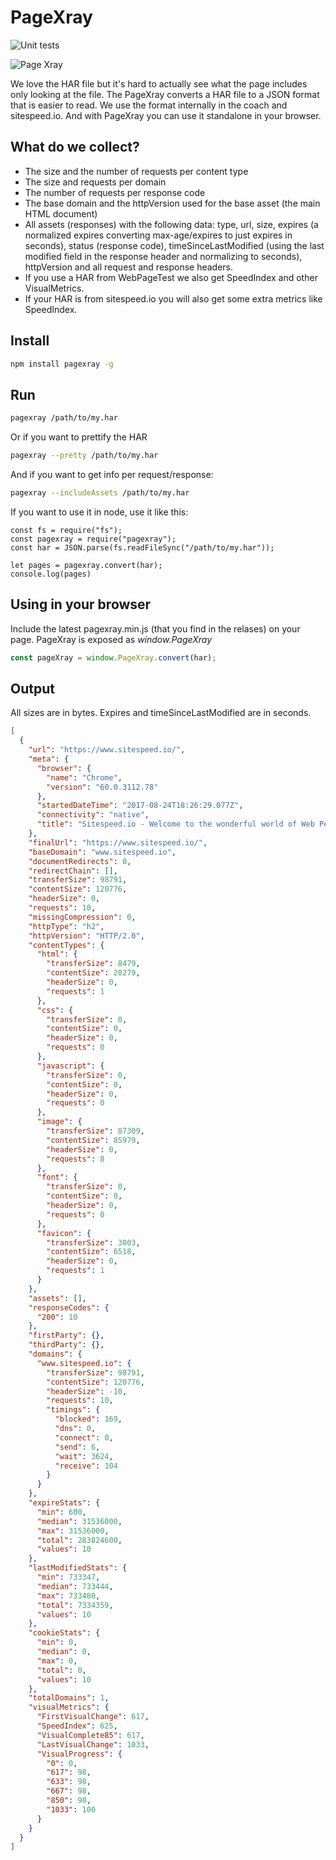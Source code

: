 # PageXray

![Unit tests](https://github.com/sitespeedio/pagexray/workflows/Unit%20tests/badge.svg?branch=main)

![Page Xray](img/pagexray.png)

We love the HAR file but it's hard to actually see what the page includes only looking at the file. The PageXray converts a HAR file to a JSON format that is easier to read. We use the format internally in the coach and sitespeed.io. And with PageXray you can use it standalone in your browser.

## What do we collect?

 * The size and the number of requests per content type
 * The size and requests per domain
 * The number of requests per response code
 * The base domain and the httpVersion used for the base asset (the main HTML document)
 * All assets (responses) with the following data: type, url, size, expires (a normalized expires converting max-age/expires to just expires in seconds), status (response code), timeSinceLastModified (using the last modified field in the response header and normalizing to seconds), httpVersion and all request and response headers.
 * If you use a HAR from WebPageTest we also get SpeedIndex and other VisualMetrics. 
 * If your HAR is from sitespeed.io you will also get some extra metrics like SpeedIndex.

## Install
```bash
npm install pagexray -g
```

## Run
```bash
pagexray /path/to/my.har
```

Or if you want to prettify the HAR
```bash
pagexray --pretty /path/to/my.har
```
And if you want to get info per request/response:
```bash
pagexray --includeAssets /path/to/my.har
```

If you want to use it in node, use it like this:
```node
const fs = require("fs");
const pagexray = require("pagexray");
const har = JSON.parse(fs.readFileSync("/path/to/my.har"));

let pages = pagexray.convert(har);
console.log(pages)
```
## Using in your browser
Include the latest pagexray.min.js (that you find in the relases) on your page. PageXray is exposed as *window.PageXray*

```javascript
const pageXray = window.PageXray.convert(har);
```

## Output
All sizes are in bytes. Expires and timeSinceLastModified are in seconds.

```json
[
  {
    "url": "https://www.sitespeed.io/",
    "meta": {
      "browser": {
        "name": "Chrome",
        "version": "60.0.3112.78"
      },
      "startedDateTime": "2017-08-24T18:26:29.077Z",
      "connectivity": "native",
      "title": "Sitespeed.io - Welcome to the wonderful world of Web Performance run 1"
    },
    "finalUrl": "https://www.sitespeed.io/",
    "baseDomain": "www.sitespeed.io",
    "documentRedirects": 0,
    "redirectChain": [],
    "transferSize": 98791,
    "contentSize": 120776,
    "headerSize": 0,
    "requests": 10,
    "missingCompression": 0,
    "httpType": "h2",
    "httpVersion": "HTTP/2.0",
    "contentTypes": {
      "html": {
        "transferSize": 8479,
        "contentSize": 28279,
        "headerSize": 0,
        "requests": 1
      },
      "css": {
        "transferSize": 0,
        "contentSize": 0,
        "headerSize": 0,
        "requests": 0
      },
      "javascript": {
        "transferSize": 0,
        "contentSize": 0,
        "headerSize": 0,
        "requests": 0
      },
      "image": {
        "transferSize": 87309,
        "contentSize": 85979,
        "headerSize": 0,
        "requests": 8
      },
      "font": {
        "transferSize": 0,
        "contentSize": 0,
        "headerSize": 0,
        "requests": 0
      },
      "favicon": {
        "transferSize": 3003,
        "contentSize": 6518,
        "headerSize": 0,
        "requests": 1
      }
    },
    "assets": [],
    "responseCodes": {
      "200": 10
    },
    "firstParty": {},
    "thirdParty": {},
    "domains": {
      "www.sitespeed.io": {
        "transferSize": 98791,
        "contentSize": 120776,
        "headerSize": -10,
        "requests": 10,
        "timings": {
          "blocked": 169,
          "dns": 0,
          "connect": 0,
          "send": 6,
          "wait": 3624,
          "receive": 104
        }
      }
    },
    "expireStats": {
      "min": 600,
      "median": 31536000,
      "max": 31536000,
      "total": 283824600,
      "values": 10
    },
    "lastModifiedStats": {
      "min": 733347,
      "median": 733444,
      "max": 733480,
      "total": 7334359,
      "values": 10
    },
    "cookieStats": {
      "min": 0,
      "median": 0,
      "max": 0,
      "total": 0,
      "values": 10
    },
    "totalDomains": 1,
    "visualMetrics": {
      "FirstVisualChange": 617,
      "SpeedIndex": 625,
      "VisualComplete85": 617,
      "LastVisualChange": 1033,
      "VisualProgress": {
        "0": 0,
        "617": 98,
        "633": 98,
        "667": 98,
        "850": 98,
        "1033": 100
      }
    }
  }
]

```
